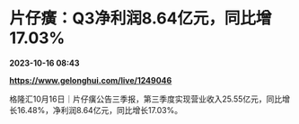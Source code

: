 # 片仔癀：Q3净利润8.64亿元，同比增17.03%

**2023-10-16 08:43**

**https://www.gelonghui.com/live/1249046**

格隆汇10月16日｜片仔癀公告三季报，第三季度实现营业收入25.55亿元，同比增长16.48%，净利润8.64亿元，同比增长17.03%。
